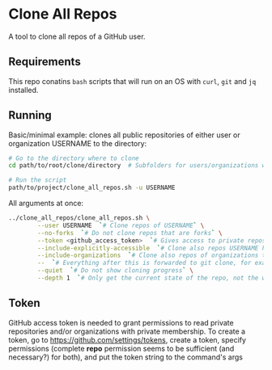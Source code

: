 # Clone All Repos

A tool to clone all repos of a GitHub user.

## Requirements

This repo conatins `bash` scripts that will run on an OS with `curl`, `git` and `jq` installed.

## Running

Basic/minimal example: clones all public repositories of either user or organization USERNAME to the directory:
```bash
# Go to the directory where to clone
cd path/to/root/clone/directory  # Subfolders for users/organizations will be created here

# Run the script
path/to/project/clone_all_repos.sh -u USERNAME
```

All arguments at once:
```bash
../clone_all_repos/clone_all_repos.sh \
        --user USERNAME  `# Clone repos of USERNAME` \
        --no-forks  `# Do not clone repos that are forks` \
        --token <github_access_token>  `# Gives access to private repos/orgs, details below` \
        --include-explicitly-accessible  `# Clone also repos USERNAME has explicit access to` \
        --include-organizations  `# Clone also repos of organizations that USERNAME belongs to` \
        --  `# Everything after this is forwarded to git clone, for example:` \
        --quiet  `# Do not show cloning progress` \
        --depth 1  `# Only get the current state of the repo, not the whole commits history`
```

## Token

GitHub access token is needed to grant permissions to read private repositories and/or organizations with private
membership. To create a token, go to https://github.com/settings/tokens, create a token, specify permissions
(complete **repo** permission seems to be sufficient (and necessary?) for both), and put the token string to the
command's args
